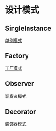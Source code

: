 # 设计模式

## SingleInstance
[单例模式](./SingleInstance/)
## Factory
[工厂模式](./factory/)
## Observer
[观察者模式](./observer/)

## Decorator
[装饰器模式](./decorator/)